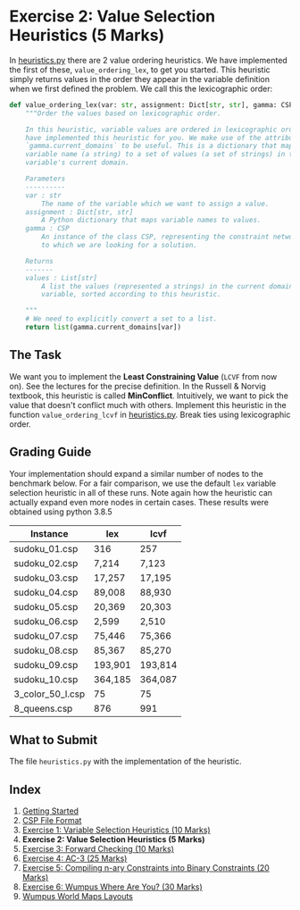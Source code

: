 # Exercise 2: Value Selection Heuristics (5 Marks)

In [heuristics.py](../heuristics.py) there are 2 value ordering heuristics. We
have implemented the first of these, `value_ordering_lex`, to get you started.
This heuristic simply returns values in the order they appear in the variable
definition when we first defined the problem. We call this the lexicographic
order:

```python
def value_ordering_lex(var: str, assignment: Dict[str, str], gamma: CSP) -> List[str]:
    """Order the values based on lexicographic order.

    In this heuristic, variable values are ordered in lexicographic order. We
    have implemented this heuristic for you. We make use of the attribute
    `gamma.current_domains` to be useful. This is a dictionary that maps a
    variable name (a string) to a set of values (a set of strings) in that
    variable's current domain.

    Parameters
    ----------
    var : str
        The name of the variable which we want to assign a value.
    assignment : Dict[str, str]
        A Python dictionary that maps variable names to values.
    gamma : CSP
        An instance of the class CSP, representing the constraint network
        to which we are looking for a solution.

    Returns
    -------
    values : List[str]
        A list the values (represented a strings) in the current domain of the
        variable, sorted according to this heuristic.

    """
    # We need to explicitly convert a set to a list.
    return list(gamma.current_domains[var])
```

## The Task

We want you to implement the **Least Constraining Value** (`LCVF` from now on).
See the lectures for the precise definition. In the Russell & Norvig textbook,
this heuristic is called **MinConflict**. Intuitively, we want to pick the
value that doesn't conflict much with others. Implement this heuristic in the
function `value_ordering_lcvf` in [heuristics.py](../heuristics.py).
Break ties using lexicographic order.

## Grading Guide

Your implementation should expand a similar number of nodes to the benchmark
below. For a fair comparison, we use the default `lex` variable selection
heuristic in all of these runs. Note again how the heuristic can actually
expand even more nodes in certain cases. These results were obtained using python 3.8.5

| Instance         |     lex |    lcvf |
|------------------|---------|---------|
| sudoku_01.csp    |     316 |     257 |
| sudoku_02.csp    |   7,214 |   7,123 |
| sudoku_03.csp    |  17,257 |  17,195 |
| sudoku_04.csp    |  89,008 |  88,930 |
| sudoku_05.csp    |  20,369 |  20,303 |
| sudoku_06.csp    |   2,599 |   2,510 |
| sudoku_07.csp    |  75,446 |  75,366 |
| sudoku_08.csp    |  85,367 |  85,270 |
| sudoku_09.csp    | 193,901 | 193,814 |
| sudoku_10.csp    | 364,185 | 364,087 |
| 3_color_50_l.csp |      75 |      75 |
| 8_queens.csp     |     876 |     991 |


## What to Submit

The file `heuristics.py` with the implementation of the heuristic.

## Index

1. [Getting Started](1_getting_started.md)
2. [CSP File Format](2_csp_syntax.md)
3. [Exercise 1: Variable Selection Heuristics (10 Marks)](3_variable_selection_heuristics.md)
4. **Exercise 2: Value Selection Heuristics (5 Marks)**
5. [Exercise 3: Forward Checking (10 Marks)](5_forward_checking.md)
6. [Exercise 4: AC-3 (25 Marks)](6_ac_3.md)
7. [Exercise 5: Compiling n-ary Constraints into Binary Constraints (20 Marks)](7_compilation.md)
8. [Exercise 6: Wumpus Where Are You? (30 Marks)](8_wumpus_world.md)
9. [Wumpus World Maps Layouts](8a_map_layouts.md)
